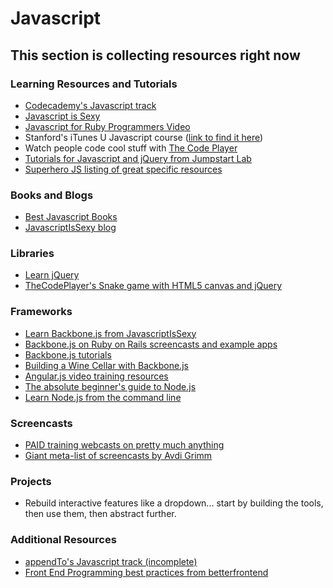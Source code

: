 # Javascript

## This section is collecting resources right now

### Learning Resources and Tutorials
* [Codecademy's Javascript track](http://www.codecademy.com/tracks/javascript)
* [Javascript is Sexy](http://javascriptissexy.com/how-to-learn-javascript-properly/)
* [Javascript for Ruby Programmers Video](https://www.youtube.com/watch?v=wWIGEM4E9iw&list=PLxNY6twFc_xCxdSPLlxUS4C0VO3sni2DA)
* Stanford's iTunes U Javascript course ([link to find it here](http://itunes.stanford.edu/content/quickstart.html))
* Watch people code cool stuff with [The Code Player](http://thecodeplayer.com/)
* [Tutorials for Javascript and jQuery from Jumpstart Lab](http://tutorials.jumpstartlab.com/)
* [Superhero JS listing of great specific resources](http://superherojs.com/)

### Books and Blogs
* [Best Javascript Books](http://cwebbdesign.tumblr.com/post/22508060129/4-best-javascript-books)
* [JavascriptIsSexy blog](http://javascriptissexy.com)

### Libraries
* [Learn jQuery](http://learn.jquery.com/)
* [TheCodePlayer's Snake game with HTML5 canvas and jQuery](http://thecodeplayer.com/walkthrough/html5-game-tutorial-make-a-snake-game-using-html5-canvas-jquery)

### Frameworks
* [Learn Backbone.js from JavascriptIsSexy](http://javascriptissexy.com/learn-backbone-js-completely/)
* [Backbone.js on Ruby on Rails screencasts and example apps](http://www.backbonerails.com/)
* [Backbone.js tutorials](http://backbonetutorials.com/)
* [Building a Wine Cellar with Backbone.js](http://coenraets.org/blog/2011/12/backbone-js-wine-cellar-tutorial-part-1-getting-started/)
* [Angular.js video training resources](http://www.egghead.io)
* [The absolute beginner's guide to Node.js](http://blog.modulus.io/absolute-beginners-guide-to-nodejs)
* [Learn Node.js from the command line](https://github.com/rvagg/learnyounode)

### Screencasts
* [PAID training webcasts on pretty much anything](https://www.bitcast.io/)
* [Giant meta-list of screencasts by Avdi Grimm](http://devblog.avdi.org/2013/06/21/a-list-of-programming-screencast-series/)

### Projects
* Rebuild interactive features like a dropdown... start by building the tools, then use them, then abstract further.

### Additional Resources
* [appendTo's Javascript track (incomplete)](http://learn.appendto.com/lesson/javascript-101)
* [Front End Programming best practices from betterfrontend](http://betterfrontend.com/)





